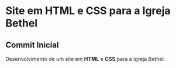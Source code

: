 # Site em HTML e CSS para a Igreja Bethel

## Commit Inicial

Desenvolvimento de um site em **HTML** e **CSS** para a Igreja Bethel.




